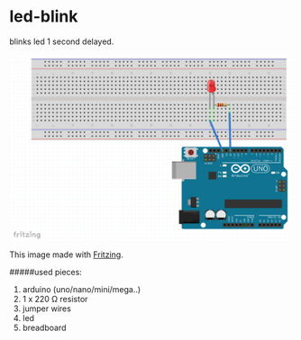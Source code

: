 # led-blink

blinks led 1 second delayed.

![led-blink]

This image made with [Fritzing].

#####used pieces:
1. arduino (uno/nano/mini/mega..)
2. 1 x 220 Ω resistor
3. jumper wires
4. led
5. breadboard


[led-blink]: https://github.com/arslanbilal/arduino-examples/raw/master/examples/00-led-blink/assets/led-blink.png "led blink image"
[Fritzing]: http://fritzing.org/home/